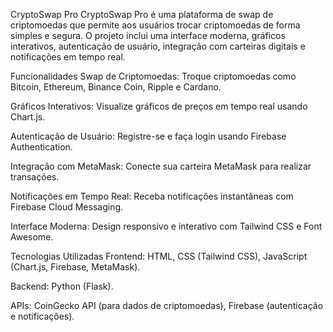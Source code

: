CryptoSwap Pro
CryptoSwap Pro é uma plataforma de swap de criptomoedas que permite aos usuários trocar criptomoedas de forma simples e segura. O projeto inclui uma interface moderna, gráficos interativos, autenticação de usuário, integração com carteiras digitais e notificações em tempo real.

Funcionalidades
Swap de Criptomoedas: Troque criptomoedas como Bitcoin, Ethereum, Binance Coin, Ripple e Cardano.

Gráficos Interativos: Visualize gráficos de preços em tempo real usando Chart.js.

Autenticação de Usuário: Registre-se e faça login usando Firebase Authentication.

Integração com MetaMask: Conecte sua carteira MetaMask para realizar transações.

Notificações em Tempo Real: Receba notificações instantâneas com Firebase Cloud Messaging.

Interface Moderna: Design responsivo e interativo com Tailwind CSS e Font Awesome.

Tecnologias Utilizadas
Frontend: HTML, CSS (Tailwind CSS), JavaScript (Chart.js, Firebase, MetaMask).

Backend: Python (Flask).

APIs: CoinGecko API (para dados de criptomoedas), Firebase (autenticação e notificações).
